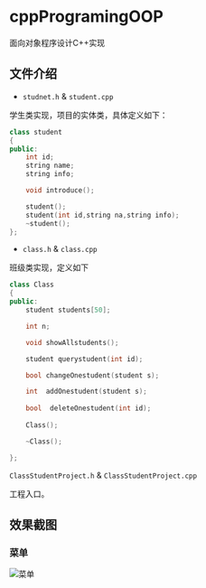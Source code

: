 # cppProgramingOOP
面向对象程序设计C++实现

## 文件介绍

- ```studnet.h``` & ```student.cpp```

学生类实现，项目的实体类，具体定义如下：

```c++
class student
{
public:
	int id;
	string name;
	string info;

	void introduce();

	student();
	student(int id,string na,string info);
	~student();
};

```

- ```class.h``` & ```class.cpp```

班级类实现，定义如下

```c++
class Class
{
public:
	student students[50];

	int n;

	void showAllstudents();

	student querystudent(int id);

	bool changeOnestudent(student s);

	int  addOnestudent(student s);
	
	bool  deleteOnestudent(int id);
	
	Class();

	~Class();

};

```

```ClassStudentProject.h``` & ```ClassStudentProject.cpp```

工程入口。

## 效果截图
### 菜单
![菜单](images/mueu.png)